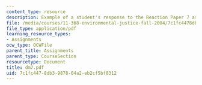 ```yaml
---
content_type: resource
description: Example of a student's response to the Reaction Paper 7 assignment.
file: /media/courses/11-368-environmental-justice-fall-2004/7c1fc4478db3987804a2eb2cf5bf8312_dm7.pdf
file_type: application/pdf
learning_resource_types:
- Assignments
ocw_type: OCWFile
parent_title: Assignments
parent_type: CourseSection
resourcetype: Document
title: dm7.pdf
uid: 7c1fc447-8db3-9878-04a2-eb2cf5bf8312
---
```

